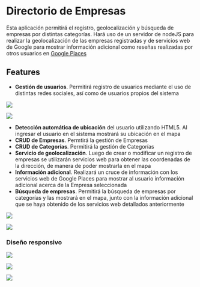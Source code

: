 # Directorio de Empresas
Esta aplicación permitirá el registro, geolocalización y búsqueda de empresas por distintas categorías. Hará uso de un servidor de nodeJS para realizar la geolocalización de las empresas registradas y de servicios web de Google para mostrar información adicional como reseñas realizadas por otros usuarios en [Google Places](https://developers.google.com/places/?hl=es)

## Features
* **Gestión de usuarios**. Permitirá registro de usuarios mediante el uso de distintas redes sociales, así como de usuarios propios del sistema

![](https://k61.kn3.net/C/3/1/5/0/1/3A4.png)

![](https://k60.kn3.net/B/6/2/3/D/0/9D8.png)


* **Detección automática de ubicación** del usuario utilizando HTML5. Al ingresar el usuario en el sistema mostrará su ubicación en el mapa
* **CRUD de Empresas**. Permtirá la gestión de Empresas
* **CRUD de Categorías**. Permitirá la gestión de Categorías
* **Servicio de geolocalización**. Luego de crear o modificar un registro de empresas se utilizarán servicios web para obtener las coordenadas de la dirección, de manera de poder mostrarla en el mapa
* **Información adicional**. Realizará un cruce de información con los servicios web de Google Places para mostrar al usuario información adicional acerca de la Empresa seleccionada
* **Búsqueda de empresas**. Permitirá la búsqueda de empresas por categorías y las mostrará en el mapa, junto con la información adicional que se haya obtenido de los servicios web detallados anteriormente

![](https://k60.kn3.net/A/F/9/8/A/9/8EE.png)

![](https://k61.kn3.net/B/8/F/8/7/7/F2E.png)

<!-- ![](https://k61.kn3.net/7/4/1/1/9/A/9C2.png) -->


### Diseño responsivo

![](https://k61.kn3.net/5/A/6/8/B/4/9A6.png)

![](https://k60.kn3.net/C/E/0/F/0/3/47A.png)

![](https://k61.kn3.net/1/5/D/1/F/8/516.png)
